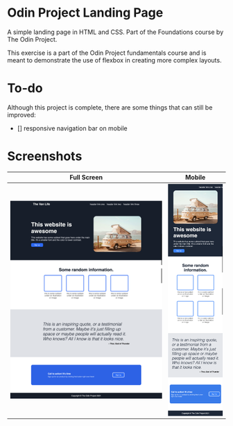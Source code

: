 # Odin Project Landing Page

A simple landing page in HTML and CSS. Part of the Foundations course by The Odin Project.

This exercise is a part of the Odin Project fundamentals course and is meant to demonstrate the use of flexbox in creating more complex layouts.

# To-do

Although this project is complete, there are some things that can still be improved:
- [] responsive navigation bar on mobile

# Screenshots
Full Screen             |  Mobile
:-------------------------:|:-------------------------:
![](./screenshots/screenshot_1.png)  |  ![](./screenshots/screenshot_long.png)

<!-- 
<p align="center">
  <img src="./screenshots/screenshot_1.png" width=""/>
  <img src="./screenshots/screenshot_long.png" width=""/>
</p> -->